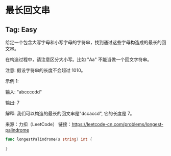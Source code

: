 # 最长回文串  

## Tag: Easy  

给定一个包含大写字母和小写字母的字符串，找到通过这些字母构造成的最长的回文串。

在构造过程中，请注意区分大小写。比如 "Aa" 不能当做一个回文字符串。

注意:
假设字符串的长度不会超过 1010。

示例 1:

输入:
"abccccdd"

输出:
7

解释:
我们可以构造的最长的回文串是"dccaccd", 它的长度是 7。

来源：力扣（LeetCode）
链接：https://leetcode-cn.com/problems/longest-palindrome  

```go
func longestPalindrome(s string) int {
    
}
```